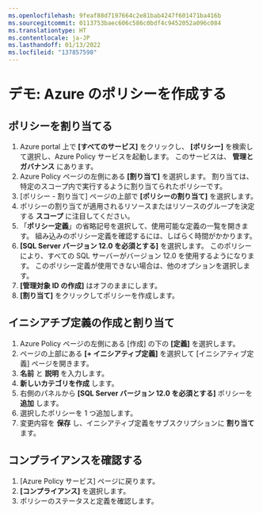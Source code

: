 ```yaml
---
ms.openlocfilehash: 9feaf88d7197664c2e81bab4247f601471ba416b
ms.sourcegitcommit: 0113753baec606c586c0bdf4c9452052a096c084
ms.translationtype: HT
ms.contentlocale: ja-JP
ms.lasthandoff: 01/13/2022
ms.locfileid: "137857598"
---
```

# <a name="demonstration-create-an-azure-policy"></a>デモ: Azure のポリシーを作成する

## <a name="assign-a-policy"></a>ポリシーを割り当てる

1. Azure portal 上で **[すべてのサービス]** をクリックし、 **[ポリシー]** を検索して選択し、Azure Policy サービスを起動します。 このサービスは、 **管理とガバナンス** にあります。
2. Azure Policy ページの左側にある **[割り当て]** を選択します。 割り当ては、特定のスコープ内で実行するように割り当てられたポリシーです。
3. [ポリシー - 割り当て] ページの上部で **[ポリシーの割り当て]** を選択します。
4. ポリシーの割り当てが適用されるリソースまたはリソースのグループを決定する **スコープ** に注目してください。
5. 「**ポリシー定義**」の省略記号を選択して、使用可能な定義の一覧を開きます。 組み込みのポリシー定義を確認するには、しばらく時間がかかります。
6. **[SQL Server バージョン 12.0 を必須とする]** を選択します。 このポリシーにより、すべての SQL サーバーがバージョン 12.0 を使用するようになります。 このポリシー定義が使用できない場合は、他のオプションを選択します。
7. **[管理対象 ID の作成]** はオフのままにします。 
8. **[割り当て]** をクリックしてポリシーを作成します。

## <a name="create-and-assign-an-initiative-definition"></a>イニシアチブ定義の作成と割り当て

1. Azure Policy ページの左側にある [作成] の下の **[定義]** を選択します。
2. ページの上部にある **[+ イニシアティブ定義]** を選択して [イニシアティブ定義] ページを開きます。
3. **名前** と **説明** を入力します。
4. **新しいカテゴリを作成** します。
5. 右側のパネルから **[SQL Server バージョン 12.0 を必須とする]** ポリシーを **追加** します。
6. 選択したポリシーを 1 つ追加します。
7. 変更内容を **保存** し、イニシアティブ定義をサブスクリプションに **割り当て** ます。

## <a name="check-for-compliance"></a>コンプライアンスを確認する

1. [Azure Policy サービス] ページに戻ります。
2. **[コンプライアンス]** を選択します。
3. ポリシーのステータスと定義を確認します。 